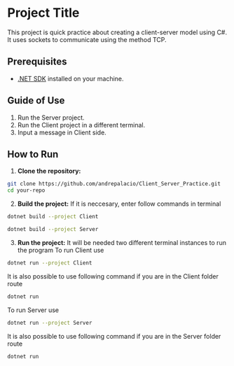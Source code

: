 # Project Title

This project is quick practice about creating a client-server model using C#.
It uses sockets to communicate using the method TCP.

## Prerequisites

- [.NET SDK](https://dotnet.microsoft.com/download) installed on your machine.

## Guide of Use

1. Run the Server project.
2. Run the Client project in a different terminal.
3. Input a message in Client side.

## How to Run

1. **Clone the repository:**
  ```sh
  git clone https://github.com/andrepalacio/Client_Server_Practice.git
  cd your-repo
  ```

2. **Build the project:**
If it is neccesary, enter follow commands in terminal
  ```sh
  dotnet build --project Client
  ```
  ```sh
  dotnet build --project Server
  ```

3. **Run the project:**
It will be needed two different terminal instances to run the program
To run Client use
  ```sh
  dotnet run --project Client
  ```
It is also possible to use following command if you are in the Client folder route
  ```sh
  dotnet run
  ```
To run Server use 
  ```sh
  dotnet run --project Server
  ```
It is also possible to use following command if you are in the Server folder route
  ```sh
  dotnet run
  ```
<!-- ## Running Tests

To run the tests, use the following command:
```sh
dotnet test
``` -->